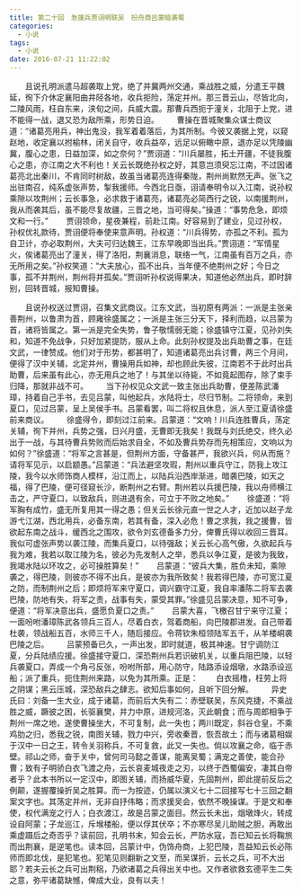 ```yaml
---
title: 第二十回　急援兵贾诩明联吴　扮舟商吕蒙暗袭蜀
categories:
  - 小说
tags:
  - 小说
date: 2016-07-21 11:22:02
---
```

　　且说孔明派遣马超袭取上党，绝了并冀两州交通，乘战胜之威，分遣王平魏延，徇下介休定襄阳曲井陉各地，收兵拒险，荡定并州。那三晋云山，尽皆北向，二陵风雨，枉自东来，浃旬之间，兵威大震。那曹兵西扼于潼关，北阻于上党，进不能得一战，退又恐为敌所乘，形势日迫。<!-- more -->
　　曹操在晋城聚集众谋士商议道：“诸葛亮用兵，神出鬼没，我军着着落后，为其所制。今彼又袭据上党，以窥赵地，收定襄以拊榆林，闭关自守，收兵益卒，远足以俯瞰中原，退亦足以凭陵幽冀，腹心之患，日益加深，如之奈何？”贾诩道：“川兵屡胜，拓土开疆，不徒我腹心之患，亦江南之大不利也！关云长既绝孙权之好，其意岂须臾忘江南，不过因诸葛亮北出秦川，不肯同时树敌，故虽当诸葛亮连得秦陇，荆州尚默然无声。张飞之出驻南召，纯系虚张声势，掣我援师。今西北日亟，诩请奉明令以入江南，说孙权乘隙以攻荆州；云长事急，必求救于诸葛亮，诸葛亮必简西行之锐，以南援荆州，我从而袭其后，虽不能尽复故疆，三晋之地，当可得矣。”操道：“事势危急，即烦文和一行。”
　　贾诩领命，星夜兼程，前赴江南。好容易到了建业，见过孙权，孙权优礼款待，贾诩便将奉使来意声明。孙权道：“川兵得势，亦孤之不利。孤为自卫计，亦必取荆州，大夫可归达魏王，江东早晚即当出兵。”贾诩道：“军情星火，俟诸葛亮出了潼关，得了洛阳，荆襄消息，联络一气，江南虽有百万之兵，亦无所用之矣。”孙权笑道：“大夫放心，孤不出兵，当年便不绝荆州之好；今日之事，孤不并荆州，荆州将并孤矣。”贾诩听孙权说得果决，知道他必然出兵，即时辞别，回转晋城，报知曹操。

　　且说孙权送过贾诩，召集文武商议。江东文武，当初原有两派：一派是主张亲善荆州，以鲁肃为首，顾雍徐盛属之；一派是主张三分天下，择利而趋，以吕蒙为首，诸将皆属之。第一派是完全失势，鲁子敬懦弱无能；徐盛镇守江夏，见孙刘失和，知道不免战争，只好加紧提防，服从上命。此刻孙权提及出兵助曹之事，在廷文武，一律赞成。他们对于形势，都甚明了，知道诸葛亮出兵讨曹，两三个月间，便得了汉中关辅，北定并州，曹操用兵如神，却也顾此失彼，江南若不于此时出兵助曹，后来虽有此心，亦无用兵之地了！与其坐以待毙，不如竟起图存，除了束手归降，那就非战不可。
　　当下孙权见众文武一致主张出兵助曹，便差陈武潘璋，持着自己手书，去见吕蒙，叫他起兵，水陆将士，尽归节制。二将领命，来到夏口，见过吕蒙，呈上吴侯手书。吕蒙看罢，叫二将权且休息，派人至江夏请徐盛前来商议。
　　徐盛得令，即刻过江前来。吕蒙道：“文响！川兵连胜曹兵，荡定关辅，徇下并州，兵势之强，日兴月盛，无曹即无我矣！我既与刘氏绝交，终久必出于一战，与其待曹兵势败而后始求自全，不如及曹兵势存而先相策应，文响以为如何？”徐盛道：“将军之言甚是，但荆州方面，守备甚严，我欲兴兵，何从而施？请将军见示，以启颛愚。”吕蒙道：“兵法避坚攻瑕，荆州以重兵守江，防我上攻江陵，我今以水师饰商人模样，沿江而上，以陆兵沿西岸渐进，暗袭巴陵，如天之福，得了巴陵，便可径窥长沙，断荆州之右臂。荆州若以兵援巴陵，我以舟师横江击之，严守夏口，以致敌兵，则进退有余，可立于不败之地矣。”
　　徐盛道：“将军胸有成竹，盛无所复用其一得之愚；但关云长徐元直一世之人才，近加以赵子龙游弋江湖，西北用兵，必备东南，若其有备，深入必危！曹之求我，我之援曹，皆欲起东南之战斗，缓西北之围攻，欲令刘玄德备多力分，俾曹氏得以收回三晋耳。我似可虚张声势以袭江陵，而集兵夏口，以待强敌；关云长心高气傲，久欲起兵与我为难，我若以取江陵为名，彼必为先发制人之举，悉兵以争江夏，是彼为我致，我竭水陆以环攻之，必可操胜算矣！”
　　吕蒙道：“彼兵大集，胜负未知，乘隙袭之，得巴陵，则彼亦不得不出兵，是彼亦为我所致矣！我若得巴陵，亦可宽江夏之防，而制荆州之后；即烦将军来守夏口，调兴霸守江夏，我自率潘陈二将军去袭巴陵，防地有失，将军之责，战事有失，蒙受其罪。”徐盛见吕蒙决意，知不可争，便道：“将军决意出兵，盛愿负夏口之责。”
　　吕蒙大喜，飞檄召甘宁来守江夏；一面吩咐潘璋陈武各领兵三百人，尽着白衣，驾着商船，向巴陵郡进发。自己带着杜袭，领战船五百，水师三千人，随后接应。令蒋钦朱桓领陆军五千，从羊楼峒袭巴陵之后。
　　吕蒙预备已久，一声出发，即时就道，极其神速。甘宁调防江夏，分兵陆绩应援。徐盛接守夏口，深恐荆州兵若识破机关，以重兵阻巴陵，以轻兵袭夏口，弄成一个角弓反张，吩咐所部，用心防守，陆路添设烟墩，水路添设巡船；派了重兵，扼住荆州来路，以免为其所乘。正是：
　　白衣摇橹，枉劳上将之阴谋；黑云压城，深恐敌兵之肆志。欲知后事如何，且听下回分解。
　　异史氏曰：刘备一生大业，成于诸葛，而前后大失有二：赤壁联吴，东风克捷，不乘战胜之威，蹶彼之困，长驱襄樊，并力中原，进规河洛，灭此朝食；而与周郎相争于荆州一席之地，遂使曹操坐大，不可复制，此一失也；两川既定，斜谷仓皇，不乘鸡肋之归，悉我之锐，南图关辅，戮力中兴，旁收秦晋，恢吾故土；而与诸葛相娱于汉中一日之王，转令关羽称兵，不可复救，此又一失也。倘以攻襄之命，临于赤壁。祁山之师，奋于关中，曾何司马懿之善谋，能离吴蜀；满宠之善使，能合孙曹；致有子明骄白衣飞渡之舟，云长哀麦城夜走之刃，以终于西蜀偏安，凄其白帝者乎？此本书所以一定汉中，即图关辅，而扬威华夏，先固荆州，即此提前反后之例颠，遂握覆操折吴之胜算。而一为按迹，仍属以演义七十二回接写七十三回之翻案文字也。其荡定并州，无非自抒伟略；而求援吴会，依然不晚操谋。于是文和奉使，权代满宠之行人；白衣渡江，故是吕蒙之面目。然云长未出，烟墩烽火，转成设自阿蒙；子龙巡江，斥堠楼船，便以俘其伏卒；不亦寒尽吴儿助贼之胆，再敢出乘虚蹑后之奇否乎？读前回，孔明书末，知会云长，严防水寇，吾已知云长将鞠旅而出荆襄，是逆笔也。读本回，吕蒙计中，伪饰舟商，上犯巴陵，吾益知云长必陈师而即北伐，是犯笔也。犯笔见则翻新之文至，而吴谋折，云长之兵，可不大出耶？若夫云长之兵可出荆稆，乃欲诸葛之兵得出关中也。又作者欲救玄德平生二失之意，弥平诸葛缺憾，俾成大业，良有以夫！